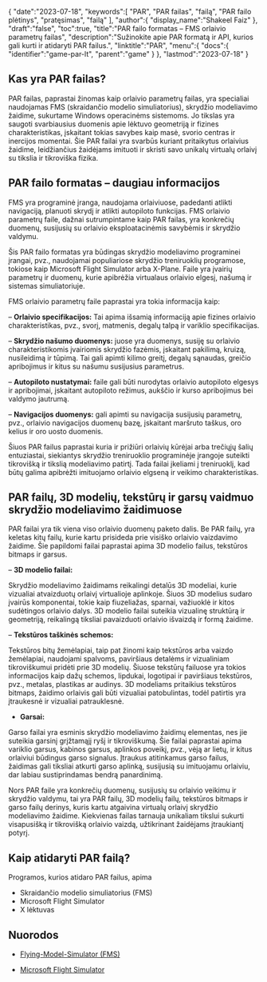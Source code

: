 {
   "date":"2023-07-18",
   "keywords":[
"PAR",
"PAR failas",
"failą",
"PAR failo plėtinys",
"pratęsimas",
"failą"
],
   "author":{
      "display_name":"Shakeel Faiz"
},
   "draft":"false",
   "toc":true,
   "title":"PAR failo formatas – FMS orlaivio parametrų failas",
   "description":"Sužinokite apie PAR formatą ir API, kurios gali kurti ir atidaryti PAR failus.",
   "linktitle":"PAR",
   "menu":{
      "docs":{
         "identifier":"game-par-lt",
         "parent":"game"
}
},
   "lastmod":"2023-07-18"
}

## Kas yra PAR failas?

PAR failas, paprastai žinomas kaip orlaivio parametrų failas, yra specialiai naudojamas FMS (skraidančio modelio simuliatorius), skrydžio modeliavimo žaidime, sukurtame Windows operacinėms sistemoms. Jo tikslas yra saugoti svarbiausius duomenis apie lėktuvo geometriją ir fizines charakteristikas, įskaitant tokias savybes kaip masė, svorio centras ir inercijos momentai. Šie PAR failai yra svarbūs kuriant pritaikytus orlaivius žaidime, leidžiančius žaidėjams imituoti ir skristi savo unikalų virtualų orlaivį su tikslia ir tikroviška fizika.

## PAR failo formatas – daugiau informacijos

FMS yra programinė įranga, naudojama orlaiviuose, padedanti atlikti navigaciją, planuoti skrydį ir atlikti autopiloto funkcijas. FMS orlaivio parametrų faile, dažnai sutrumpintame kaip PAR failas, yra konkrečių duomenų, susijusių su orlaivio eksploatacinėmis savybėmis ir skrydžio valdymu.

Šis PAR failo formatas yra būdingas skrydžio modeliavimo programinei įrangai, pvz., naudojamai populiariose skrydžio treniruoklių programose, tokiose kaip Microsoft Flight Simulator arba X-Plane. Faile yra įvairių parametrų ir duomenų, kurie apibrėžia virtualaus orlaivio elgesį, našumą ir sistemas simuliatoriuje.

FMS orlaivio parametrų faile paprastai yra tokia informacija kaip:

– **Orlaivio specifikacijos:** Tai apima išsamią informaciją apie fizines orlaivio charakteristikas, pvz., svorį, matmenis, degalų talpą ir variklio specifikacijas.

– **Skrydžio našumo duomenys:** juose yra duomenys, susiję su orlaivio charakteristikomis įvairiomis skrydžio fazėmis, įskaitant pakilimą, kruizą, nusileidimą ir tūpimą. Tai gali apimti kilimo greitį, degalų sąnaudas, greičio apribojimus ir kitus su našumu susijusius parametrus.

– **Autopiloto nustatymai:** faile gali būti nurodytas orlaivio autopiloto elgesys ir apribojimai, įskaitant autopiloto režimus, aukščio ir kurso apribojimus bei valdymo jautrumą.

– **Navigacijos duomenys:** gali apimti su navigacija susijusių parametrų, pvz., orlaivio navigacijos duomenų bazę, įskaitant maršruto taškus, oro kelius ir oro uosto duomenis.

Šiuos PAR failus paprastai kuria ir prižiūri orlaivių kūrėjai arba trečiųjų šalių entuziastai, siekiantys skrydžio treniruoklio programinėje įrangoje suteikti tikrovišką ir tikslią modeliavimo patirtį. Tada failai įkeliami į treniruoklį, kad būtų galima apibrėžti imituojamo orlaivio elgseną ir veikimo charakteristikas.

## PAR failų, 3D modelių, tekstūrų ir garsų vaidmuo skrydžio modeliavimo žaidimuose

PAR failai yra tik viena viso orlaivio duomenų paketo dalis. Be PAR failų, yra keletas kitų failų, kurie kartu prisideda prie visiško orlaivio vaizdavimo žaidime. Šie papildomi failai paprastai apima 3D modelio failus, tekstūros bitmaps ir garsus.

– **3D modelio failai:**

Skrydžio modeliavimo žaidimams reikalingi detalūs 3D modeliai, kurie vizualiai atvaizduotų orlaivį virtualioje aplinkoje. Šiuos 3D modelius sudaro įvairūs komponentai, tokie kaip fiuzeliažas, sparnai, važiuoklė ir kitos sudėtingos orlaivio dalys. 3D modelio failai suteikia vizualinę struktūrą ir geometriją, reikalingą tiksliai pavaizduoti orlaivio išvaizdą ir formą žaidime.

– **Tekstūros taškinės schemos:**

Tekstūros bitų žemėlapiai, taip pat žinomi kaip tekstūros arba vaizdo žemėlapiai, naudojami spalvoms, paviršiaus detalėms ir vizualiniam tikroviškumui pridėti prie 3D modelių. Šiuose tekstūrų failuose yra tokios informacijos kaip dažų schemos, lipdukai, logotipai ir paviršiaus tekstūros, pvz., metalas, plastikas ar audinys. 3D modeliams pritaikius tekstūros bitmaps, žaidimo orlaivis gali būti vizualiai patobulintas, todėl patirtis yra įtraukesnė ir vizualiai patrauklesnė.

- **Garsai:**

Garso failai yra esminis skrydžio modeliavimo žaidimų elementas, nes jie suteikia garsinį grįžtamąjį ryšį ir tikroviškumą. Šie failai paprastai apima variklio garsus, kabinos garsus, aplinkos poveikį, pvz., vėją ar lietų, ir kitus orlaiviui būdingus garso signalus. Įtraukus atitinkamus garso failus, žaidimas gali tiksliai atkurti garso aplinką, susijusią su imituojamu orlaiviu, dar labiau sustiprindamas bendrą panardinimą.

Nors PAR faile yra konkrečių duomenų, susijusių su orlaivio veikimu ir skrydžio valdymu, tai yra PAR failų, 3D modelių failų, tekstūros bitmaps ir garso failų derinys, kuris kartu atgaivina virtualų orlaivį skrydžio modeliavimo žaidime. Kiekvienas failas tarnauja unikaliam tikslui sukurti visapusišką ir tikrovišką orlaivio vaizdą, užtikrinant žaidėjams įtraukiantį potyrį.

## Kaip atidaryti PAR failą?

Programos, kurios atidaro PAR failus, apima

- Skraidančio modelio simuliatorius (FMS)
- Microsoft Flight Simulator
- X lėktuvas

## Nuorodos
* [Flying-Model-Simulator (FMS)](https://modelsimulator.com/)

* [Microsoft Flight Simulator](https://en.wikipedia.org/wiki/Microsoft_Flight_Simulator)



